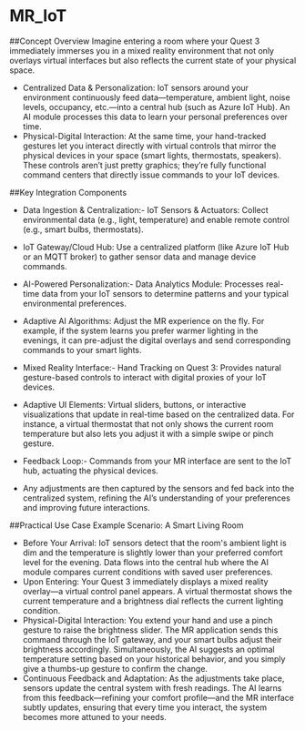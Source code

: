 # MR_IoT
##Concept Overview
Imagine entering a room where your Quest 3 immediately immerses you in a mixed reality environment that not only overlays virtual interfaces but also reflects the current state of your physical space.
- Centralized Data & Personalization:
IoT sensors around your environment continuously feed data—temperature, ambient light, noise levels, occupancy, etc.—into a central hub (such as Azure IoT Hub). An AI module processes this data to learn your personal preferences over time.
- Physical-Digital Interaction:
At the same time, your hand-tracked gestures let you interact directly with virtual controls that mirror the physical devices in your space (smart lights, thermostats, speakers). These controls aren’t just pretty graphics; they’re fully functional command centers that directly issue commands to your IoT devices.


##Key Integration Components
- Data Ingestion & Centralization:- IoT Sensors & Actuators: Collect environmental data (e.g., light, temperature) and enable remote control (e.g., smart bulbs, thermostats).
- IoT Gateway/Cloud Hub: Use a centralized platform (like Azure IoT Hub or an MQTT broker) to gather sensor data and manage device commands.

- AI-Powered Personalization:- Data Analytics Module: Processes real-time data from your IoT sensors to determine patterns and your typical environmental preferences.
- Adaptive AI Algorithms: Adjust the MR experience on the fly. For example, if the system learns you prefer warmer lighting in the evenings, it can pre-adjust the digital overlays and send corresponding commands to your smart lights.

- Mixed Reality Interface:- Hand Tracking on Quest 3: Provides natural gesture-based controls to interact with digital proxies of your IoT devices.
- Adaptive UI Elements: Virtual sliders, buttons, or interactive visualizations that update in real-time based on the centralized data. For instance, a virtual thermostat that not only shows the current room temperature but also lets you adjust it with a simple swipe or pinch gesture.

- Feedback Loop:- Commands from your MR interface are sent to the IoT hub, actuating the physical devices.
- Any adjustments are then captured by the sensors and fed back into the centralized system, refining the AI’s understanding of your preferences and improving future interactions.


##Practical Use Case Example
Scenario: A Smart Living Room
- Before Your Arrival:
IoT sensors detect that the room's ambient light is dim and the temperature is slightly lower than your preferred comfort level for the evening. Data flows into the central hub where the AI module compares current conditions with saved user preferences.
- Upon Entering:
Your Quest 3 immediately displays a mixed reality overlay—a virtual control panel appears. A virtual thermostat shows the current temperature and a brightness dial reflects the current lighting condition.
- Physical-Digital Interaction:
You extend your hand and use a pinch gesture to raise the brightness slider. The MR application sends this command through the IoT gateway, and your smart bulbs adjust their brightness accordingly. Simultaneously, the AI suggests an optimal temperature setting based on your historical behavior, and you simply give a thumbs-up gesture to confirm the change.
- Continuous Feedback and Adaptation:
As the adjustments take place, sensors update the central system with fresh readings. The AI learns from this feedback—refining your comfort profile—and the MR interface subtly updates, ensuring that every time you interact, the system becomes more attuned to your needs.





